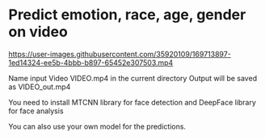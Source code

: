 # Predict emotion, race, age, gender on video



https://user-images.githubusercontent.com/35920109/169713897-1ed14324-ee5b-4bbb-b897-65452e307503.mp4



Name input Video VIDEO.mp4 in the current directory
Output will be saved as VIDEO_out.mp4


You need to install MTCNN library for face detection and DeepFace library for face analysis

You can also use your own model for the predictions.

